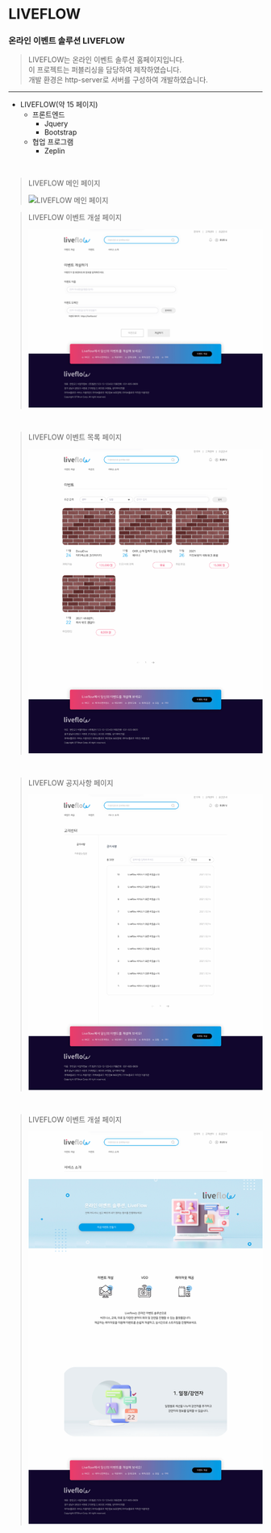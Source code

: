 # LIVEFLOW

### 온라인 이벤트 솔루션 LIVEFLOW

> LIVEFLOW는 온라인 이벤트 솔루션 홈페이지입니다.  
> 이 프로젝트는 퍼블리싱을 담당하여 제작하였습니다.  
> 개발 환경은 http-server로 서버를 구성하여 개발하였습니다.

---

- LIVEFLOW(약 15 페이지)
    - 프론트엔드
        - Jquery
        - Bootstrap
    - 협업 프로그램
        - Zeplin

<br />

> LIVEFLOW 메인 페이지
>
> <img src="images/gif/liveflow_main.gif" alt="LIVEFLOW 메인 페이지" />

> LIVEFLOW 이벤트 개설 페이지
> 
> <img src="images/liveflow_event_add.png" alt="LIVEFLOW 이벤트 개설 페이지" />

<br />

> LIVEFLOW 이벤트 목록 페이지
> 
> <img src="images/liveflow_event_list.png" alt="LIVEFLOW 이벤트 목록 페이지" />

<br />

> LIVEFLOW 공지사항 페이지
> 
> <img src="images/liveflow_notice.png" alt="LIVEFLOW 공지사항 페이지" />

<br />

> LIVEFLOW 이벤트 개설 페이지
> 
> <img src="images/liveflow_service_intro.png" alt="LIVEFLOW 이벤트 개설 페이지" />